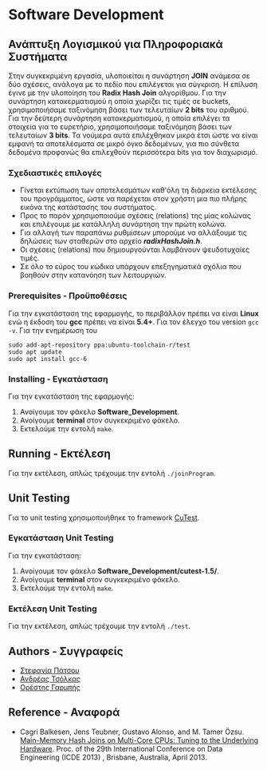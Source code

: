# Software Development
## Ανάπτυξη Λογισμικού για Πληροφοριακά Συστήματα

Στην συγκεκριμένη εργασία, υλοποιείται η συνάρτηση **JOIN** ανάμεσα σε δύο σχέσεις, ανάλογα με το πεδίο που επιλέγεται για σύγκριση.
H επίλυση έγινε με την υλοποίηση του **Radix Hash Join** αλγορίθμου. Για την συνάρτηση κατακερματισμού η οποία χωρίζει τις τιμές σε buckets, χρησιμοποιήσαμε ταξινόμηση βάσει των τελευταίων **2 bits** του αριθμού. Για την δεύτερη συνάρτηση κατακερματισμού, η οποία επιλέγει τα στοιχεία για το ευρετήριο, χρησιμοποιήσαμε ταξινόμηση βάσει των τελευταίων **3 bits**. Τα νούμερα αυτά επιλέχθηκαν μικρά έτσι ώστε να είναι εμφανή τα αποτελέσματα σε μικρό όγκο δεδομένων, για πιο σύνθετα δεδομένα προφανώς θα επιλεχθούν περισσότερα bits για τον διαχωρισμό.

### Σχεδιαστικές επιλογές
- Γίνεται εκτύπωση των αποτελεσμάτων καθ'όλη τη διάρκεια εκτέλεσης του προγράμματος, ώστε να παρέχεται στον χρήστη μια πιο πλήρης εικόνα της κατάστασης του συστήματος.
- Προς το παρόν χρησιμοποιούμε σχέσεις (relations) της μίας κολώνας και επιλέγουμε με κατάλληλη συνάρτηση την πρώτη κολώνα.
- Για αλλαγή των παραπάνω ρυθμίσεων μπορούμε να αλλάξουμε τις δηλώσεις των σταθερών στο αρχείο ***radixHashJoin.h***.
- Οι σχέσεις (relations) που δημιουργούνται λαμβάνουν ψευδοτυχαίες τιμές.
- Σε όλο το εύρος του κώδικα υπάρχουν επεξηγηματικά σχόλια που βοηθούν στην κατανόηση των λειτουργιών.

### Prerequisites - Προϋποθέσεις
Για την εγκατάσταση της εφαρμογής, το περιβάλλον πρέπει να είναι **Linux** ενώ η έκδοση του **gcc** πρέπει να είναι **5.4+**.
Για τον έλεγχο του version
`gcc -v`.
Για την ενημέρωση του
```
sudo add-apt-repository ppa:ubuntu-toolchain-r/test
sudo apt update
sudo apt install gcc-6
```

### Installing - Εγκατάσταση
Για την εγκατάσταση της εφαρμογής:
1. Ανοίγουμε τον φάκελο **Software_Development**.
2. Ανοίγουμε **terminal** στον συγκεκριμένο φάκελο.
3. Εκτελούμε την εντολή `make`.

## Running - Εκτέλεση
Για την εκτέλεση, απλώς τρέχουμε την εντολή `./joinProgram`.

## Unit Testing
Για το unit testing χρησιμοποιήθηκε το framework [CuTest](https://github.com/ennorehling/cutest).

### Εγκατάσταση Unit Testing
Για την εγκατάσταση:
1. Ανοίγουμε τον φάκελο **Software_Development/cutest-1.5/**.
2. Ανοίγουμε **terminal** στον συγκεκριμένο φάκελο.
3. Εκτελούμε την εντολή `make`.

### Εκτέλεση Unit Testing
Για την εκτέλεση, απλώς τρέχουμε την εντολή `./test`.

## Authors - Συγγραφείς
- [Στεφανία Πάτσου](https://github.com/PiStefania)
- [Ανδρέας Τσόλκας](https://github.com/andreasgtech)
- [Ορέστης Γαρμπής](https://github.com/Pantokratoras7)

## Reference - Αναφορά
- Cagri Balkesen, Jens Teubner, Gustavo Alonso, and M. Tamer Özsu. [Main-Memory
Hash Joins on Multi-Core CPUs: Tuning to the Underlying Hardware](https://ieeexplore.ieee.org/document/6544839). Proc. of the 29th
International Conference on Data Engineering (ICDE 2013) , Brisbane, Australia, April 2013.
